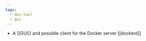 ```yaml
---
tags:
  - dev-tool
  - gui
---
```

- A [[GUI]] and possible client for the Docker server [[dockerd]]